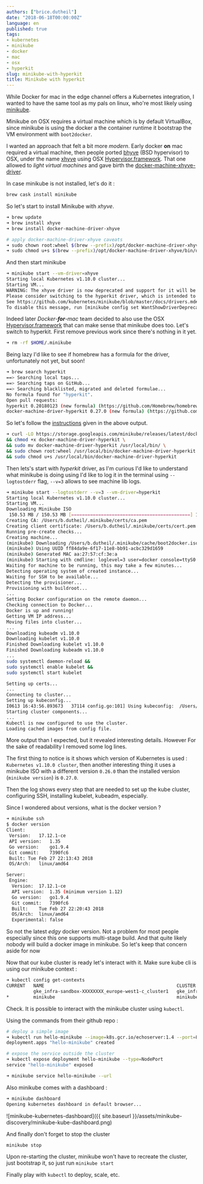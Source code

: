 ```yaml
---
authors: ["brice.dutheil"]
date: "2018-06-18T00:00:00Z"
language: en
published: true
tags:
- kubernetes
- minikube
- docker
- mac
- osx
- hyperkit
slug: minikube-with-hyperkit
title: Minikube with hyperkit
---
```


While Docker for mac in the edge channel offers a Kubernetes integration,
I wanted to have the same tool as my pals on linux, who're most likely 
using [minikube](https://github.com/kubernetes/minikube).

Minikube on OSX requires a virtual machine which is by default 
VirtualBox, since minikube is using the docker a the container runtime it bootstrap the VM environment with `boot2docker`. 

I wanted an approach that felt a bit more _modern_. Early docker **on** mac required a virtual machine, then people ported [bhyve](http://www.bhyve.org/) (BSD hypervisor) 
to OSX, under the name [xhyve](https://github.com/mist64/xhyve) using OSX 
[Hypervisor.framework](https://developer.apple.com/library/mac/documentation/DriversKernelHardware/Reference/Hypervisor/index.html). 
That one allowed to _light virtual machines_ and gave birth the 
[docker-machine-xhyve-driver](https://github.com/zchee/docker-machine-driver-xhyve).

In case minikube is not installed, let's do it :

```sh
brew cask install minikube
```

So let's start to install Minikube with _xhyve_.

```sh
➜ brew update
➜ brew install xhyve
➜ brew install docker-machine-driver-xhyve

# apply docker-machine-driver-xhyve caveats
➜ sudo chown root:wheel $(brew --prefix)/opt/docker-machine-driver-xhyve/bin/docker-machine-driver-xhyve
➜ sudo chmod u+s $(brew --prefix)/opt/docker-machine-driver-xhyve/bin/docker-machine-driver-xhyve
```

And then start minikube 

```sh
➜ minikube start --vm-driver=xhyve
Starting local Kubernetes v1.10.0 cluster...
Starting VM...
WARNING: The xhyve driver is now deprecated and support for it will be removed in a future release.
Please consider switching to the hyperkit driver, which is intended to replace the xhyve driver.
See https://github.com/kubernetes/minikube/blob/master/docs/drivers.md#hyperkit-driver for more information.
To disable this message, run [minikube config set WantShowDriverDeprecationNotification false]
```

Indeed later _Docker-**for**-mac_ team decided to also use the OSX 
[Hypervisor.framework](https://developer.apple.com/library/mac/documentation/DriversKernelHardware/Reference/Hypervisor/index.html)
that can make sense that minikube does too. Let's switch to hyperkit. 
First remove previous work since there's nothing in it yet.

```sh
➜ rm -rf $HOME/.minikube
```

Being lazy I'd like to see if homebrew has a formula for the driver, 
unfortunately not yet, but soon!

```sh
➜ brew search hyperkit
==> Searching local taps...
==> Searching taps on GitHub...
==> Searching blacklisted, migrated and deleted formulae...
No formula found for "hyperkit".
Open pull requests:
hyperkit 0.20180123 (new formula) (https://github.com/Homebrew/homebrew-core/pull/25593)
docker-machine-driver-hyperkit 0.27.0 (new formula) (https://github.com/Homebrew/homebrew-core/pull/28076)
```

So let's follow the [instructions](https://github.com/kubernetes/minikube/blob/master/docs/drivers.md#hyperkit-driver) given in the above output.

```sh
➜ curl -LO https://storage.googleapis.com/minikube/releases/latest/docker-machine-driver-hyperkit \
&& chmod +x docker-machine-driver-hyperkit \
&& sudo mv docker-machine-driver-hyperkit /usr/local/bin/ \
&& sudo chown root:wheel /usr/local/bin/docker-machine-driver-hyperkit \
&& sudo chmod u+s /usr/local/bin/docker-machine-driver-hyperkit
```

Then lets's start with _hyperkit_ driver, as I'm curious I'd like to 
understand what minikube is doing using I'd like to log it in the terminal using `--logtostderr` flag, `--v=3` allows to see machine lib logs.

```sh
➜ minikube start --logtostderr --v=3 --vm-driver=hyperkit
Starting local Kubernetes v1.10.0 cluster...
Starting VM...
Downloading Minikube ISO
 150.53 MB / 150.53 MB [============================================] 100.00% 0s
Creating CA: /Users/b.dutheil/.minikube/certs/ca.pem
Creating client certificate: /Users/b.dutheil/.minikube/certs/cert.pem
Running pre-create checks...
Creating machine...
(minikube) Downloading /Users/b.dutheil/.minikube/cache/boot2docker.iso from file:///Users/b.dutheil/.minikube/cache/iso/minikube-v0.26.0.iso...
(minikube) Using UUID ff84da9e-6f17-11e8-bb91-acbc329d1659
(minikube) Generated MAC aa:27:57:cf:3e:a
(minikube) Starting with cmdline: loglevel=3 user=docker console=ttyS0 console=tty0 noembed nomodeset norestore waitusb=10 systemd.legacy_systemd_cgroup_controller=yes base host=minikube
Waiting for machine to be running, this may take a few minutes...
Detecting operating system of created instance...
Waiting for SSH to be available...
Detecting the provisioner...
Provisioning with buildroot...
...
Setting Docker configuration on the remote daemon...
Checking connection to Docker...
Docker is up and running!
Getting VM IP address...
Moving files into cluster...
...
Downloading kubeadm v1.10.0
Downloading kubelet v1.10.0
Finished Downloading kubelet v1.10.0
Finished Downloading kubeadm v1.10.0
...
sudo systemctl daemon-reload &&
sudo systemctl enable kubelet &&
sudo systemctl start kubelet

Setting up certs...
...
Connecting to cluster...
Setting up kubeconfig...
I0613 16:43:56.893673   37114 config.go:101] Using kubeconfig:  /Users/b.dutheil/.kube/config
Starting cluster components...
...
Kubectl is now configured to use the cluster.
Loading cached images from config file.
```

More output than I expected, but it revealed interesting details. However
For the sake of readability I removed some log lines.

The first thing to notice is it shows which version of Kubernetes is used :
`Kubernetes v1.10.0 cluster`, then another interesting thing it uses a minikube ISO with a different version `0.26.0` than the installed version (`minikube version`) is `0.27.0`.

Then the log shows every step that are needed to set up the kube cluster,
configuring SSH, installing kubelet, kubeadm, especially.

Since I wondered about versions, what is the docker version ?

```sh
➜ minikube ssh
$ docker version
Client:
 Version:	17.12.1-ce
 API version:	1.35
 Go version:	go1.9.4
 Git commit:	7390fc6
 Built:	Tue Feb 27 22:13:43 2018
 OS/Arch:	linux/amd64

Server:
 Engine:
  Version:	17.12.1-ce
  API version:	1.35 (minimum version 1.12)
  Go version:	go1.9.4
  Git commit:	7390fc6
  Built:	Tue Feb 27 22:20:43 2018
  OS/Arch:	linux/amd64
  Experimental:	false
```

So not the latest _edgy_ docker version. Not a problem for most people
especially since this one supports multi-stage build. And that quite 
likely nobody will build a docker image in minikube. So let's keep that 
concern aside for now


Now that our kube cluster is ready let's interact with it. Make sure 
kube cli is using our minikube context :

```sh
➜ kubectl config get-contexts
CURRENT   NAME                                                 CLUSTER                                              AUTHINFO                                             NAMESPACE
          gke_infra-sandbox-XXXXXXXX_europe-west1-c_cluster1   gke_infra-sandbox-XXXXXXXX_europe-west1-c_cluster1   gke_infra-sandbox-XXXXXXXX_europe-west1-c_cluster1
*         minikube                                             minikube                                             minikube
```

Check. It is possible to interact with the minikube cluster using `kubectl`.

Using the commands from their github repo :

```sh
# deploy a simple image
➜ kubectl run hello-minikube --image=k8s.gcr.io/echoserver:1.4 --port=8080
deployment.apps "hello-minikube" created

# expose the service outside the cluster
➜ kubectl expose deployment hello-minikube --type=NodePort
service "hello-minikube" exposed

➜ minikube service hello-minikube --url
```

Also minikube comes with a dashboard : 

```sh
➜ minikube dashboard
Opening kubernetes dashboard in default browser...
```

![minikube-kubernetes-dashboard]({{ site.baseurl }}/assets/minikube-discovery/minikube-kube-dashboard.png)


And finally don't forget to stop the cluster

```sh
minikube stop
```


Upon re-starting the cluster, minikube won't have to recreate the cluster,
just bootstrap it, so just run `minikube start`


Finally play with `kubectl` to deploy, scale, etc.